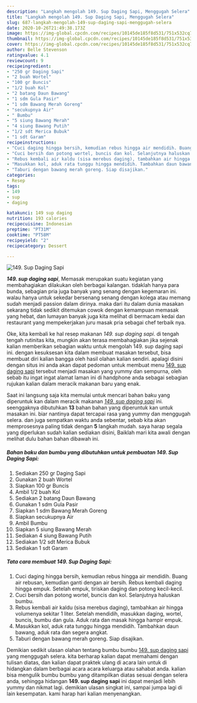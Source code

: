 ```yaml
---
description: "Langkah mengolah 149. Sup Daging Sapi, Menggugah Selera"
title: "Langkah mengolah 149. Sup Daging Sapi, Menggugah Selera"
slug: 687-langkah-mengolah-149-sup-daging-sapi-menggugah-selera
date: 2020-10-26T21:49:38.173Z
image: https://img-global.cpcdn.com/recipes/10145de185f8d531/751x532cq70/149-sup-daging-sapi-foto-resep-utama.jpg
thumbnail: https://img-global.cpcdn.com/recipes/10145de185f8d531/751x532cq70/149-sup-daging-sapi-foto-resep-utama.jpg
cover: https://img-global.cpcdn.com/recipes/10145de185f8d531/751x532cq70/149-sup-daging-sapi-foto-resep-utama.jpg
author: Belle Stevenson
ratingvalue: 4.1
reviewcount: 9
recipeingredient:
- "250 gr Daging Sapi"
- "2 buah Wortel"
- "100 gr Buncis"
- "1/2 buah Kol"
- "2 batang Daun Bawang"
- "1 sdm Gula Pasir"
- "1 sdm Bawang Merah Goreng"
- "secukupnya Air"
- " Bumbu"
- "5 siung Bawang Merah"
- "4 siung Bawang Putih"
- "1/2 sdt Merica Bubuk"
- "1 sdt Garam"
recipeinstructions:
- "Cuci daging hingga bersih, kemudian rebus hingga air mendidih. Buang air rebusan, kemudian ganti dengan air bersih. Rebus kembali daging hingga empuk. Setelah empuk, tiriskan daging dan potong kecil-kecil."
- "Cuci bersih dan potong wortel, buncis dan kol. Selanjutnya haluskan bumbu."
- "Rebus kembali air kaldu (sisa merebus daging), tambahkan air hingga volumenya sekitar 1 liter. Setelah mendidih, masukkan daging, wortel, buncis, bumbu dan gula. Aduk rata dan masak hingga hampir empuk."
- "Masukkan kol, aduk rata tunggu hingga mendidih. Tambahkan daun bawang, aduk rata dan segera angkat."
- "Taburi dengan bawang merah goreng. Siap disajikan."
categories:
- Resep
tags:
- 149
- sup
- daging

katakunci: 149 sup daging 
nutrition: 193 calories
recipecuisine: Indonesian
preptime: "PT31M"
cooktime: "PT58M"
recipeyield: "2"
recipecategory: Dessert

---
```



![149. Sup Daging Sapi](https://img-global.cpcdn.com/recipes/10145de185f8d531/751x532cq70/149-sup-daging-sapi-foto-resep-utama.jpg)

<b><i>149. sup daging sapi</i></b>, Memasak merupakan suatu kegiatan yang membahagiakan dilakukan oleh berbagai kalangan. tidaklah hanya para bunda, sebagian pria juga banyak yang senang dengan kegemaran ini. walau hanya untuk sekedar bersenang senang dengan kolega atau memang sudah menjadi passion dalam dirinya. maka dari itu dalam dunia masakan sekarang tidak sedikit ditemukan cowok dengan kemampuan memasak yang hebat, dan lumayan banyak juga kita melihat di bermacam kedai dan restaurant yang mempekerjakan juru masak pria sebagai chef terbaik nya.



Oke, kita kembali ke hal resep makanan <i>149. sup daging sapi</i>. di tengah tengah rutinitas kita, mungkin akan terasa membahagiakan jika sejenak kalian memberikan sebagian waktu untuk mengolah 149. sup daging sapi ini. dengan kesuksesan kita dalam membuat masakan tersebut, bisa membuat diri kalian bangga oleh hasil olahan kalian sendiri. apalagi disini dengan situs ini anda akan dapat pedoman untuk membuat menu <u>149. sup daging sapi</u> tersebut menjadi masakan yang yummy dan sempurna, oleh sebab itu ingat ingat alamat laman ini di handphone anda sebagai sebagian rujukan kalian dalam meracik makanan baru yang enak.


Saat ini langsung saja kita memulai untuk mencari bahan baku yang diperuntuk kan dalam meracik makanan <u><i>149. sup daging sapi</i></u> ini. seenggaknya dibutuhkan <b>13</b> bahan bahan yang diperuntuk kan untuk masakan ini. biar nantinya dapat tercapai rasa yang yummy dan menggugah selera. dan juga sempatkan waktu anda sebentar, sebab kita akan memprosesnya paling tidak dengan <b>5</b> langkah mudah. saya harap segala yang diperlukan sudah kalian sediakan disini, Baiklah mari kita awali dengan melihat dulu bahan bahan dibawah ini.

<!--inarticleads1-->

##### Bahan baku dan bumbu yang dibutuhkan untuk pembuatan 149. Sup Daging Sapi:

1. Sediakan 250 gr Daging Sapi
1. Gunakan 2 buah Wortel
1. Siapkan 100 gr Buncis
1. Ambil 1/2 buah Kol
1. Sediakan 2 batang Daun Bawang
1. Gunakan 1 sdm Gula Pasir
1. Siapkan 1 sdm Bawang Merah Goreng
1. Siapkan secukupnya Air
1. Ambil  Bumbu
1. Siapkan 5 siung Bawang Merah
1. Sediakan 4 siung Bawang Putih
1. Sediakan 1/2 sdt Merica Bubuk
1. Sediakan 1 sdt Garam




<!--inarticleads2-->

##### Tata cara membuat 149. Sup Daging Sapi:

1. Cuci daging hingga bersih, kemudian rebus hingga air mendidih. Buang air rebusan, kemudian ganti dengan air bersih. Rebus kembali daging hingga empuk. Setelah empuk, tiriskan daging dan potong kecil-kecil.
1. Cuci bersih dan potong wortel, buncis dan kol. Selanjutnya haluskan bumbu.
1. Rebus kembali air kaldu (sisa merebus daging), tambahkan air hingga volumenya sekitar 1 liter. Setelah mendidih, masukkan daging, wortel, buncis, bumbu dan gula. Aduk rata dan masak hingga hampir empuk.
1. Masukkan kol, aduk rata tunggu hingga mendidih. Tambahkan daun bawang, aduk rata dan segera angkat.
1. Taburi dengan bawang merah goreng. Siap disajikan.




Demikian sedikit ulasan olahan tentang bumbu bumbu <u>149. sup daging sapi</u> yang menggugah selera. kita berharap kalian dapat memahami dengan tulisan diatas, dan kalian dapat praktek ulang di acara lain untuk di hidangkan dalam berbagai acara acara keluarga atau sahabat anda. kalian bisa mengulik bumbu bumbu yang ditampilkan diatas sesuai dengan selera anda, sehingga hidangan <b>149. sup daging sapi</b> ini dapat menjadi lebih yummy dan nikmat lagi. demikian ulasan singkat ini, sampai jumpa lagi di lain kesempatan. kami harap hari kalian menyenangkan.
